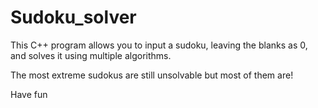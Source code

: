 # Sudoku_solver


This C++ program allows you to input a sudoku, leaving the blanks as 0, and solves it using multiple algorithms.

The most extreme sudokus are still unsolvable but most of them are!

Have fun
